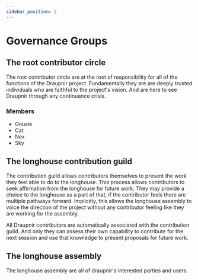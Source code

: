 ```yaml
---
sidebar_position: 2
---
```


# Governance Groups

## The root contributor circle

The root contributor circle are at the root of responsibility for all of the
functions of the Draupnir project. Fundamentally they are are deeply trusted
individuals who are faithful to the project's vision. And are here to see
Draupnir through any continuance crisis.

### Members

- Gnuxie
- Cat
- Nex
- Sky

## The longhouse contribution guild

The contribution guild allows contributors themselves to present the work they
feel able to do to the longhouse. This process allows contributors to seek
affirmation from the longhouse for future work. They may provide a choice to the
longhouse as a part of that, if the contributor feels there are multiple
pathways forward. Implicitly, this allows the longhouse assembly to voice the
direction of the project without any contributor feeling like they are working
for the assembly.

All Draupnir contributors are automatically associated with the contribution
guild. And only they can assess their own capability to contribute for the next
session and use that knowledge to present proposals for future work.

## The longhouse assembly

The longhouse assembly are all of draupnir's interested parties and users.
